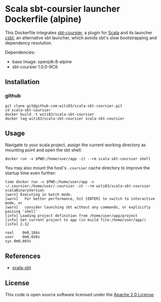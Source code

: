 # Scala sbt-coursier launcher Dockerfile (alpine)

This Dockerfile integrates [sbt-coursier](http://get-coursier.io), a plugin for [Scala](https://www.scala-lang.org/) and its launcher [csbt](https://github.com/coursier/coursier/blob/master/csbt), an alternative sbt launcher, which avoids sbt's slow bootstrapping and dependency resolution.

Dependencies:
* base image: openjdk:8-alpine 
* sbt-coursier 1.0.0-RC6

## Installation

### github

```
git clone git@github.com:witi83/scala-sbt-coursier.git
cd scala-sbt-coursier
docker build -t witi83/scala-sbt-coursier
docker tag witi83/scala-sbt-coursier scala-sbt-coursier
```

## Usage
Navigate to your scala project, assign the current working directory as mounting point and open the sbt shell:

`docker run -v $PWD:/home/user/app -it --rm scala-sbt-coursier shell`

You may also mount the host's `.coursier` cache directory to improve the startup time even further:

```
time docker run -v $PWD:/home/user/app -v ~/.coursier:/home/user/.coursier -it --rm witi83/scala-sbt-coursier scalaBinaryVersion
[warn] Executing in batch mode.
[warn]   For better performance, hit [ENTER] to switch to interactive mode, or
[warn]   consider launching sbt without any commands, or explicitly passing 'shell'
[info] Loading project definition from /home/user/app/project
[info] Set current project to app (in build file:/home/user/app/)
[info] 2.12

real	0m9,184s
user	0m0,010s
sys	0m0,003s
```

## References
* [scala-sbt](https://github.com/hseeberger/scala-sbt)

## License

This code is open source software licensed under the [Apache 2.0 License]("http://www.apache.org/licenses/LICENSE-2.0.html").